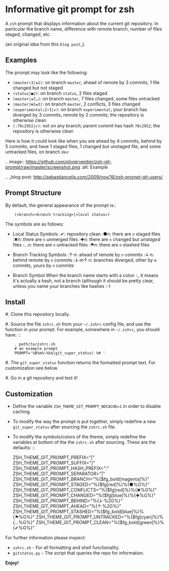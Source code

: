 Informative git prompt for zsh
==============================

A ``zsh`` prompt that displays information about the current git repository.
In particular the branch name, difference with remote branch, number of files staged, changed, etc.

(an original idea from this `blog post`_).

Examples
--------

The prompt may look like the following:

* ``(master↑3|✚1)``: on branch ``master``, ahead of remote by 3 commits, 1 file changed but not staged
* ``(status|●2)``: on branch ``status``, 2 files staged
* ``(master|✚7…)``: on branch ``master``, 7 files changed, some files untracked
* ``(master|✖2✚3)``: on branch ``master``, 2 conflicts, 3 files changed
* ``(experimental↓2↑3|✔)``: on branch ``experimental``; your branch has diverged by 3 commits, remote by 2 commits; the repository is otherwise clean
* ``(:70c2952|✔)``: not on any branch; parent commit has hash ``70c2952``; the repository is otherwise clean

Here is how it could look like when you are ahead by 4 commits, behind by 5 commits, and have 1 staged files, 1 changed but unstaged file, and some untracked files, on branch ``dev``:

.. image:: https://github.com/olivierverdier/zsh-git-prompt/raw/master/screenshot.png
        :alt: Example


.. _blog post: http://sebastiancelis.com/2009/nov/16/zsh-prompt-git-users/

Prompt Structure
----------------

By default, the general appearance of the prompt is::

        (<branch><branch tracking>|<local status>)

The symbols are as follows:

* Local Status Symbols
        :✔: repository clean
        :●n: there are ``n`` staged files
        :✖n: there are ``n`` unmerged files
        :✚n: there are ``n`` changed but *unstaged* files
        :…n: there are ``n`` untracked files
        :⚑n: there are ``n`` stashed files

* Branch Tracking Symbols
        :↑·n: ahead of remote by ``n`` commits
        :↓·n: behind remote by ``n`` commits
        :↓·m↑·n: branches diverged, other by ``m`` commits, yours by ``n`` commits

* Branch Symbol
    When the branch name starts with a colon ``:``, it means it's actually a hash, not a branch (although it should be pretty clear, unless you name your branches like hashes :-)

Install
-------

#. Clone this repository locally.

#. Source the file ``zshrc.sh`` from your ``~/.zshrc`` config file, and use the function in your prompt. For example, somewhere in ``~/.zshrc``, you should have: ::

        . path/to/zshrc.sh
        # an example prompt
        PROMPT='%B%m%~%b$(git_super_status) %# '

#. The ``git_super_status`` function returns the formatted prompt text. For customization see below.

#. Go in a git repository and test it!

Customization
-------------
-  Define the variable ``ZSH_THEME_GIT_PROMPT_NOCACHE=1`` in order to disable caching.

-  To modify the way the prompt is put together, simply redefine a new ``git_super_status``
   after sourcing the ``zshrc.sh`` file.

-  To modify the symbols/colors of the theme, simply redefine the variables at bottom of the
   the ``zshrc.sh`` after sourcing. These are the defaults: ::

      ZSH_THEME_GIT_PROMPT_PREFIX="["
      ZSH_THEME_GIT_PROMPT_SUFFIX="]"
      ZSH_THEME_GIT_PROMPT_HASH_PREFIX=":"
      ZSH_THEME_GIT_PROMPT_SEPARATOR="|"
      ZSH_THEME_GIT_PROMPT_BRANCH="%{$fg_bold[magenta]%}"
      ZSH_THEME_GIT_PROMPT_STAGED="%{$fg[red]%}%{●%G%}"
      ZSH_THEME_GIT_PROMPT_CONFLICTS="%{$fg[red]%}%{✖%G%}"
      ZSH_THEME_GIT_PROMPT_CHANGED="%{$fg[blue]%}%{✚%G%}"
      ZSH_THEME_GIT_PROMPT_BEHIND="%{↓·%2G%}"
      ZSH_THEME_GIT_PROMPT_AHEAD="%{↑·%2G%}"
      ZSH_THEME_GIT_PROMPT_STASHED="%{$fg_bold[blue]%}%{⚑%G%}"
      ZSH_THEME_GIT_PROMPT_UNTRACKED="%{$fg[cyan]%}%{…%G%}"
      ZSH_THEME_GIT_PROMPT_CLEAN="%{$fg_bold[green]%}%{✔%G%}"

For further information please inspect:

-  ``zshrc.sh`` - For all formatting and shell functionality.
-  ``gitstatus.py`` - The script that queries the repo for information.

**Enjoy!**
